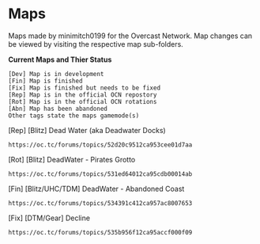 Maps
====

Maps made by minimitch0199 for the Overcast Network.
Map changes can be viewed by visiting the respective map sub-folders.

**Current Maps and Thier Status**
```
[Dev] Map is in development
[Fin] Map is finished
[Fix] Map is finished but needs to be fixed
[Rep] Map is in the official OCN repostory
[Rot] Map is in the official OCN rotations
[Abn] Map has been abandoned
Other tags state the maps gamemode(s)
```

[Rep] [Blitz] Dead Water (aka Deadwater Docks)
```
https://oc.tc/forums/topics/52d20c9512ca953cee01d7aa
```

[Rot] [Blitz] DeadWater - Pirates Grotto
```
https://oc.tc/forums/topics/531ed64012ca95cdb00014ab
```

[Fin] [Blitz/UHC/TDM] DeadWater - Abandoned Coast
```
https://oc.tc/forums/topics/534391c412ca957ac8007653
```

[Fix] [DTM/Gear] Decline
```
https://oc.tc/forums/topics/535b956f12ca95accf000f09
```
